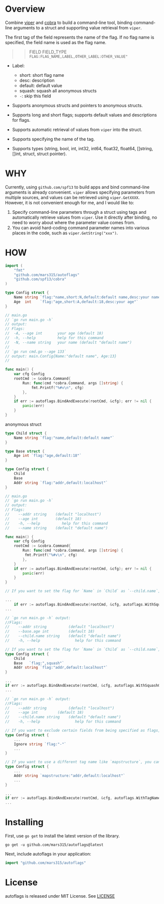 # Overview

Combine [viper](https://github.com/spf13/viper) and [cobra](https://github.com/spf13/cobra) to build a command-line tool, binding command-line arguments to a struct and supporting value retrieval from `viper`.

The first tag of the field represents the name of the flag. If no flag name is specified, the field name is used as the flag name.

>> FIELD  FIELD_TYPE `FLAG:FLAG_NAME,LABEL,OTHER_LABEL:OTHER_VALUE"`
* Label:
    - short: short flag name
    - desc: description
    - default: default value
    - squash: squash all anonymous structs
    - `-`: skip this field

* Supports anonymous structs and pointers to anonymous structs.
* Supports long and short flags; supports default values and descriptions for flags.
* Supports automatic retrieval of values from `viper` into the struct.
* Supports specifying the name of the tag.
* Supports types (string, bool, int, int32, int64, float32, float64, []string, []int, struct, struct pointer).

# WHY
Currently, using `github.com/spf13` to build apps and bind command-line arguments is already convenient. `viper` allows specifying parameters from multiple sources, and values can be retrieved using `viper.GetXXXX`. However, it is not convenient enough for me, and I would like to:
1. Specify command-line parameters through a struct using tags and automatically retrieve values from `viper`.
   Use it directly after binding, no need to worry about where the parameter value comes from.
2. You can avoid hard-coding command parameter names into various places in the code, such as `viper.GetString("xxx")`. 

# HOW

```go
import (
    "fmt"
    "github.com/mars315/autoflags"
    "github.com/spf13/cobra"
)

type Config struct {
    Name string `flag:"name,short:N,default:default name,desc:your name"`
    Age  int    `flag:"age,short:A,default:18,desc:your age"`
}

// main.go
// `go run main.go -h`
// output:
// Flags:
//	-A, --age int       your age (default 18)
//	-h, --help          help for this command
//	-N, --name string   your name (default "default name")
//
// `go run cmd.go --age 133`
// output: main.Config{Name:"default name", Age:13}
//

func main() {
    var cfg Config
    rootCmd := &cobra.Command{
        Run: func(cmd *cobra.Command, args []string) {
            fmt.Printf("%#v\n", cfg)
        },
    }
    if err := autoflags.BindAndExecute(rootCmd, &cfg); err != nil {
		panic(err)
    }
}

```

anonymous struct
```go
type Child struct {
    Name string `flag:"name,default:default name"`
}

type Base struct {
    Age int `flag:"age,default:18"`
}

type Config struct {
    Child
	Base
    Addr string `flag:"addr,default:localhost"`
}

// main.go
// `go run main.go -h`
// output:
// Flags:
//    --addr string    (default "localhost")
//    --age int        (default 18)
//    -h, --help          help for this command
//    --name string    (default "default name")

func main() {
    var cfg Config
    rootCmd := &cobra.Command{
        Run: func(cmd *cobra.Command, args []string) {
         fmt.Printf("%#v\n", cfg)
        },
    }
    if err := autoflags.BindAndExecute(rootCmd, &cfg); err != nil {
        panic(err)
    }
}

// If you want to set the flag for `Name` in `Child` as `--child.name`, you can do it like this:

...
    if err := autoflags.BindAndExecute(rootCmd, &cfg, autoflags.WithSquashOption(false)) {
...

// `go run main.go -h` output:
//Flags:
//    --addr string          (default "localhost")
//    --base.age int         (default 18)
//    --child.name string    (default "default name")
//    -h, --help                help for this command

// If you want to set the flag for `Name` in `Child` as `--child.name`, and the flag for `Age` in `Base` is not `--base.age`, you can do it like this:
type Config struct {
    Child
    Base   `flag:",squash"` 
    Addr string `flag:"addr,default:localhost"`
}

...
if err := autoflags.BindAndExecute(rootCmd, &cfg, autoflags.WithSquashOption(false)) {
...

// `go run main.go -h` output:
//Flags:
//    --addr string          (default "localhost")
//    --age int         (default 18)
//    --child.name string    (default "default name")
//    -h, --help                help for this command

// If you want to exclude certain fields from being specified as flags, you can do it like this:
type Config struct {
	...
    Ignore string `flag:"-"`
	...
}

// If you want to use a different tag name like `mapstructure`, you can do it like this:
type Config struct {
    ...
	Addr string `mapstructure:"addr,default:localhost"`
    ...
}

...
if err := autoflags.BindAndExecute(rootCmd, &cfg, autoflags.WithTagNameOption("mapstructure")) {
...

```


# Installing
First, use `go get` to install the latest version  of the library.

```
go get -u github.com/mars315/autoflags@latest
```

Next, include autoflags in your application:

```go
import "github.com/mars315/autoflags"
```
# License

autoflags is released under MIT License. See [LICENSE](LICENSE)
